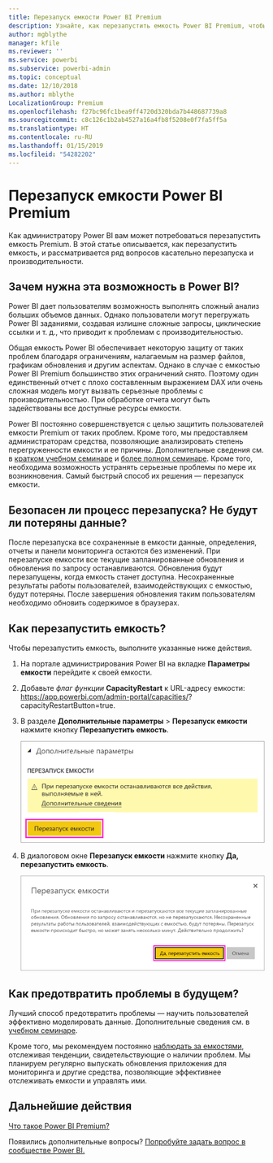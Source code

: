 ```yaml
---
title: Перезапуск емкости Power BI Premium
description: Узнайте, как перезапустить емкость Power BI Premium, чтобы устранить проблемы с производительностью.
author: mgblythe
manager: kfile
ms.reviewer: ''
ms.service: powerbi
ms.subservice: powerbi-admin
ms.topic: conceptual
ms.date: 12/10/2018
ms.author: mblythe
LocalizationGroup: Premium
ms.openlocfilehash: f27bc96fc1bea9ff4720d320bda7b448687739a8
ms.sourcegitcommit: c8c126c1b2ab4527a16a4fb8f5208e0f7fa5ff5a
ms.translationtype: HT
ms.contentlocale: ru-RU
ms.lasthandoff: 01/15/2019
ms.locfileid: "54282202"
---
```

# <a name="restart-a-power-bi-premium-capacity"></a>Перезапуск емкости Power BI Premium

Как администратору Power BI вам может потребоваться перезапустить емкость Premium. В этой статье описывается, как перезапустить емкость, и рассматривается ряд вопросов касательно перезапуска и производительности.

## <a name="why-does-power-bi-provide-this-option"></a>Зачем нужна эта возможность в Power BI?

Power BI дает пользователям возможность выполнять сложный анализ больших объемов данных. Однако пользователи могут перегружать Power BI заданиями, создавая излишне сложные запросы, циклические ссылки и т. д., что приводит к проблемам с производительностью.

Общая емкость Power BI обеспечивает некоторую защиту от таких проблем благодаря ограничениям, налагаемым на размер файлов, графикам обновления и другим аспектам. Однако в случае с емкостью Power BI Premium большинство этих ограничений снято. Поэтому один единственный отчет с плохо составленным выражением DAX или очень сложная модель могут вызвать серьезные проблемы с производительностью. При обработке отчета могут быть задействованы все доступные ресурсы емкости. 

Power BI постоянно совершенствуется с целью защитить пользователей емкости Premium от таких проблем. Кроме того, мы предоставляем администраторам средства, позволяющие анализировать степень перегруженности емкости и ее причины. Дополнительные сведения см. в [кратком учебном семинаре](https://www.youtube.com/watch?v=UgsjMbhi_Bk&feature=youtu.be) и [более полном семинаре](https://www.microsoft.com/businessapplicationssummit/video/BAS2018-2174). Кроме того, необходима возможность устранять серьезные проблемы по мере их возникновения. Самый быстрый способ их решения — перезапуск емкости.

## <a name="is-the-restart-process-safe-will-i-lose-any-data"></a>Безопасен ли процесс перезапуска? Не будут ли потеряны данные?

После перезапуска все сохраненные в емкости данные, определения, отчеты и панели мониторинга остаются без изменений. При перезапуске емкости все текущие запланированные обновления и обновления по запросу останавливаются. Обновления будут перезапущены, когда емкость станет доступна. Несохраненные результаты работы пользователей, взаимодействующих с емкостью, будут потеряны. После завершения обновления таким пользователям необходимо обновить содержимое в браузерах.

## <a name="how-do-i-restart-a-capacity"></a>Как перезапустить емкость?

Чтобы перезапустить емкость, выполните указанные ниже действия.

1. На портале администрирования Power BI на вкладке **Параметры емкости** перейдите к своей емкости. 

1. Добавьте *флаг функции* **CapacityRestart** к URL-адресу емкости: https://app.powerbi.com/admin-portal/capacities/<YourCapacityId>?capacityRestartButton=true.

1. В разделе **Дополнительные параметры** > **Перезапуск емкости** нажмите кнопку **Перезапустить емкость**.

    ![Перезапуск емкости](media/service-admin-premium-restart/restart-capacity.png)

1. В диалоговом окне **Перезапуск емкости** нажмите кнопку **Да, перезапустить емкость**.

    ![Подтверждение перезапуска](media/service-admin-premium-restart/confirm-restart.png)

## <a name="how-can-i-prevent-issues-from-happening-in-the-future"></a>Как предотвратить проблемы в будущем?

Лучший способ предотвратить проблемы — научить пользователей эффективно моделировать данные. Дополнительные сведения см. в [учебном семинаре](https://www.microsoft.com/businessapplicationssummit/video/BAS2018-2170).

Кроме того, мы рекомендуем постоянно [наблюдать за емкостями](service-admin-premium-monitor-capacity.md), отслеживая тенденции, свидетельствующие о наличии проблем. Мы планируем регулярно выпускать обновления приложения для мониторинга и другие средства, позволяющие эффективнее отслеживать емкости и управлять ими.

## <a name="next-steps"></a>Дальнейшие действия

[Что такое Power BI Premium?](service-premium.md)

Появились дополнительные вопросы? [Попробуйте задать вопрос в сообществе Power BI.](http://community.powerbi.com/)
